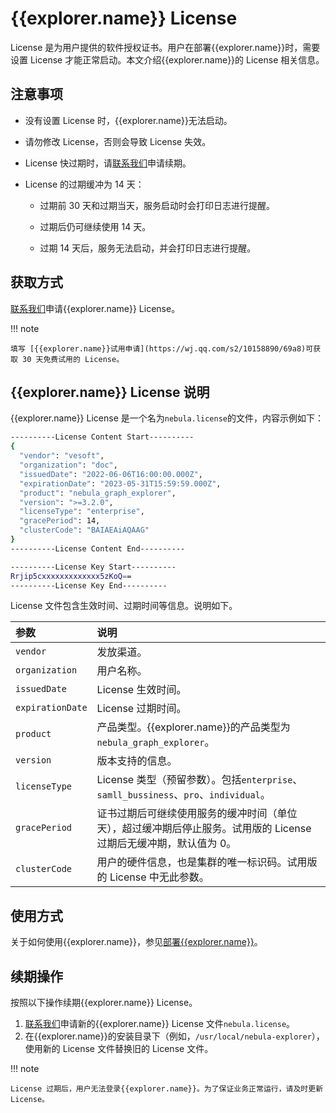 # {{explorer.name}} License

License 是为用户提供的软件授权证书。用户在部署{{explorer.name}}时，需要设置 License 才能正常启动。本文介绍{{explorer.name}}的 License 相关信息。


## 注意事项

- 没有设置 License 时，{{explorer.name}}无法启动。

- 请勿修改 License，否则会导致 License 失效。

- License 快过期时，请[联系我们](https://www.nebula-graph.com.cn/contact)申请续期。
  
- License 的过期缓冲为 14 天：
  
  - 过期前 30 天和过期当天，服务启动时会打印日志进行提醒。
  
  - 过期后仍可继续使用 14 天。
  
  - 过期 14 天后，服务无法启动，并会打印日志进行提醒。

## 获取方式

[联系我们](https://www.nebula-graph.com.cn/contact)申请{{explorer.name}} License。

!!! note

    填写 [{{explorer.name}}试用申请](https://wj.qq.com/s2/10158890/69a8)可获取 30 天免费试用的 License。

## {{explorer.name}} License 说明

{{explorer.name}} License 是一个名为`nebula.license`的文件，内容示例如下：

```bash
----------License Content Start----------
{
  "vendor": "vesoft",
  "organization": "doc",
  "issuedDate": "2022-06-06T16:00:00.000Z",
  "expirationDate": "2023-05-31T15:59:59.000Z",
  "product": "nebula_graph_explorer",
  "version": ">=3.2.0",
  "licenseType": "enterprise",
  "gracePeriod": 14,
  "clusterCode": "BAIAEAiAQAAG"
}
----------License Content End----------

----------License Key Start----------
Rrjip5cxxxxxxxxxxxxx5zKoQ==
----------License Key End----------
```

License 文件包含生效时间、过期时间等信息。说明如下。

|参数|说明|
|:---|:---|
|`vendor`| 发放渠道。|
|`organization`| 用户名称。|
|`issuedDate`| License 生效时间。|
|`expirationDate`| License 过期时间。|
|`product`| 产品类型。{{explorer.name}}的产品类型为`nebula_graph_explorer`。|
|`version`| 版本支持的信息。|
|`licenseType`| License 类型（预留参数）。包括`enterprise`、`samll_bussiness`、`pro`、`individual`。|
|`gracePeriod`| 证书过期后可继续使用服务的缓冲时间（单位天），超过缓冲期后停止服务。试用版的 License 过期后无缓冲期，默认值为 0。 |
|`clusterCode`| 用户的硬件信息，也是集群的唯一标识码。试用版的 License 中无此参数。 |

## 使用方式

关于如何使用{{explorer.name}}，参见[部署{{explorer.name}}](ex-ug-deploy.md)。

## 续期操作

按照以下操作续期{{explorer.name}} License。

1. [联系我们](https://www.nebula-graph.com.cn/contact)申请新的{{explorer.name}} License 文件`nebula.license`。
2. 在{{explorer.name}}的安装目录下（例如，`/usr/local/nebula-explorer`），使用新的 License 文件替换旧的 License 文件。

!!! note

    License 过期后，用户无法登录{{explorer.name}}。为了保证业务正常运行，请及时更新 License。